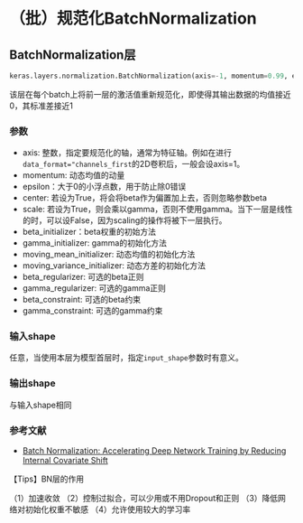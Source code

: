 # （批）规范化BatchNormalization

## BatchNormalization层
```python
keras.layers.normalization.BatchNormalization(axis=-1, momentum=0.99, epsilon=0.001, center=True, scale=True, beta_initializer='zeros', gamma_initializer='ones', moving_mean_initializer='zeros', moving_variance_initializer='ones', beta_regularizer=None, gamma_regularizer=None, beta_constraint=None, gamma_constraint=None)
```
该层在每个batch上将前一层的激活值重新规范化，即使得其输出数据的均值接近0，其标准差接近1

### 参数


* axis: 整数，指定要规范化的轴，通常为特征轴。例如在进行```data_format="channels_first```的2D卷积后，一般会设axis=1。
* momentum: 动态均值的动量
* epsilon：大于0的小浮点数，用于防止除0错误
* center: 若设为True，将会将beta作为偏置加上去，否则忽略参数beta
* scale: 若设为True，则会乘以gamma，否则不使用gamma。当下一层是线性的时，可以设False，因为scaling的操作将被下一层执行。
* beta_initializer：beta权重的初始方法
* gamma_initializer: gamma的初始化方法
* moving_mean_initializer: 动态均值的初始化方法
* moving_variance_initializer: 动态方差的初始化方法
* beta_regularizer: 可选的beta正则
* gamma_regularizer: 可选的gamma正则
* beta_constraint: 可选的beta约束
* gamma_constraint: 可选的gamma约束



### 输入shape

任意，当使用本层为模型首层时，指定```input_shape```参数时有意义。

### 输出shape

与输入shape相同

### 参考文献

* [Batch Normalization: Accelerating Deep Network Training by Reducing Internal Covariate Shift](http://arxiv.org/pdf/1502.03167v3.pdf)

【Tips】BN层的作用

（1）加速收敛
（2）控制过拟合，可以少用或不用Dropout和正则
（3）降低网络对初始化权重不敏感
（4）允许使用较大的学习率
